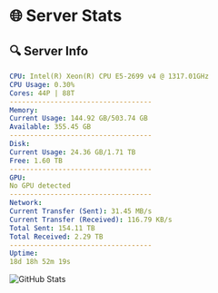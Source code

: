 # 🌐 Server Stats
## 🔍 Server Info
```yaml
CPU: Intel(R) Xeon(R) CPU E5-2699 v4 @ 1317.01GHz
CPU Usage: 0.30%
Cores: 44P | 88T
-----------------------------------
Memory:
Current Usage: 144.92 GB/503.74 GB
Available: 355.45 GB
-----------------------------------
Disk:
Current Usage: 24.36 GB/1.71 TB
Free: 1.60 TB
-----------------------------------
GPU:
No GPU detected
-----------------------------------
Network:
Current Transfer (Sent): 31.45 MB/s
Current Transfer (Received): 116.79 KB/s
Total Sent: 154.11 TB
Total Received: 2.29 TB
-----------------------------------
Uptime:
18d 18h 52m 19s
```
![GitHub Stats](https://img.shields.io/badge/Updated-2025-02-26_17:35:37-blue)